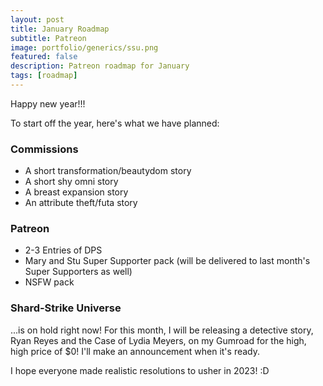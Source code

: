 ```yaml
---
layout: post
title: January Roadmap
subtitle: Patreon
image: portfolio/generics/ssu.png
featured: false
description: Patreon roadmap for January
tags: [roadmap]
---
```


Happy new year!!!

To start off the year, here's what we have planned:


### **Commissions**

* A short transformation/beautydom story
* A short shy omni story
* A breast expansion story
* An attribute theft/futa story


### **Patreon**

* 2-3 Entries of DPS
* Mary and Stu Super Supporter pack (will be delivered to last month's Super Supporters as well)
* NSFW pack


### **Shard-Strike Universe**

...is on hold right now! For this month, I will be releasing a detective story, Ryan Reyes and the Case of Lydia Meyers, on my Gumroad for the high, high price of $0! I'll make an announcement when it's ready.

I hope everyone made realistic resolutions to usher in 2023! :D
